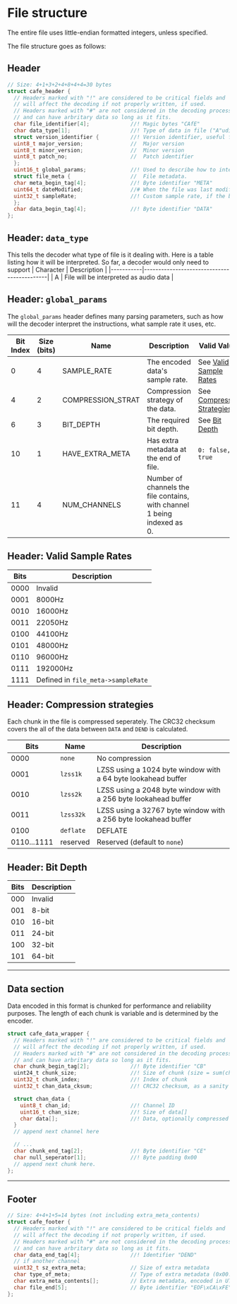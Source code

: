 # File structure

The entire file uses little-endian formatted integers, unless specified.

The file structure goes as follows:

## Header
```c
// Size: 4+1+3+2+4+8+4+4=30 bytes
struct cafe_header {
  // Headers marked with "!" are considered to be critical fields and
  // will affect the decoding if not properly written, if used.
  // Headers marked with "#" are not considered in the decoding process
  // and can have arbritary data so long as it fits.
  char file_identifier[4];             //! Magic bytes "CAfE" 
  char data_type[1];                   //! Type of data in file ("A"udio)
  struct version_identifier {          //! Version identifier, useful for compatibility checking
  uint8_t major_version;               //  Major version
  uint8_t minor_version;               //  Minor version
  uint8_t patch_no;                    //  Patch identifier
  };
  uint16_t global_params;              //! Used to describe how to interpret the file
  struct file_meta {                   //  File metadata.
  char meta_begin_tag[4];              //! Byte identifier "META"
  uint64_t dateModified;               //# When the file was last modified
  uint32_t sampleRate;                 //! Custom sample rate, if the below presets are not applicable.
  };
  char data_begin_tag[4];              //! Byte identifier "DATA"
};
```
## Header: `data_type`
This tells the decoder what type of file is it dealing with. Here is a table listing how it will be interpreted. So far, a decoder would only need to support 
| Character |                 Description                |
|-----------|--------------------------------------------|
|     A     |   File will be interpreted as audio data   |


## Header: `global_params`
The `global_params` header defines many parsing parameters, such as how will the decoder interpret the instructions, what sample rate it uses, etc.

| Bit Index | Size (bits) |     Name     | Description | Valid Values |
|-------|------|--------------|-------------|--------------|
|   0   |  4   |  SAMPLE_RATE | The encoded data's sample rate. | See [Valid Sample Rates](#header-valid-sample-rates) |
|   4   |  2   | COMPRESSION_STRAT | Compression strategy of the data. | See [Compression Strategies](#header-compression-strategies) |
|   6   |  3   |  BIT_DEPTH   | The required bit depth. | See [Bit Depth](#header-bit-depth) |
|   10  |  1   | HAVE_EXTRA_META | Has extra metadata at the end of file. | `0: false, 1: true` |
|   11  |  4   | NUM_CHANNELS | Number of channels the file contains, with channel 1 being indexed as 0. |


## Header: Valid Sample Rates
| Bits | Description |
|------|-------------|
| 0000 | Invalid     |
| 0001 | 8000Hz      |
| 0010 | 16000Hz     |
| 0011 | 22050Hz     |
| 0100 | 44100Hz     |
| 0101 | 48000Hz     |
| 0110 | 96000Hz     |
| 0111 | 192000Hz    |
| 1111 | Defined in `file_meta->sampleRate` |

## Header: Compression strategies
Each chunk in the file is compressed seperately. The CRC32 checksum covers the all of the data between `DATA` and `DEND` is calculated.

| Bits | Name | Description |
|------|------|-------------|
| 0000 | `none` | No compression |
| 0001 | `lzss1k` | LZSS using a 1024 byte window with a 64 byte lookahead buffer |
| 0010 | `lzss2k` | LZSS using a 2048 byte window with a 256 byte lookahead buffer |
| 0011 | `lzss32k` | LZSS using a 32767 byte window with a 256 byte lookahead buffer |
| 0100 | `deflate` | DEFLATE |
| 0110...1111 | reserved | Reserved (default to `none`) |

## Header: Bit Depth
| Bits | Description |
|------|-------------|
| 000  | Invalid     |
| 001  | 8-bit       |
| 010  | 16-bit      |
| 011  | 24-bit      |
| 100  | 32-bit      |
| 101  | 64-bit      |
<hr>

## Data section

Data encoded in this format is chunked for performance and reliability purposes. The length of each chunk is variable and is determined by the encoder.

```c
struct cafe_data_wrapper {
  // Headers marked with "!" are considered to be critical fields and
  // will affect the decoding if not properly written, if used.
  // Headers marked with "#" are not considered in the decoding process
  // and can have arbritary data so long as it fits.
  char chunk_begin_tag[2];             //! Byte identifier "CB"
  uint24_t chunk_size;                 //! Size of chunk (size = sum(chan_size) + 5 + 8)
  uint32_t chunk_index;                //! Index of chunk
  uint32_t chan_data_cksum;            //! CRC32 checksum, as a sanity check. Computed after compression and *ideally* checked before the decoding can start.

  struct chan_data {
    uint8_t chan_id;                   //! Channel ID
    uint16_t chan_size;                //! Size of data[]
    char data[];                       //! Data, optionally compressed
  }
  // append next channel here

  // ...
  char chunk_end_tag[2];               //! Byte identifier "CE"
  char null_seperator[1];              //! Byte padding 0x00
  // append next chunk here.
};

```



<hr>

## Footer
```c
// Size: 4+4+1+5=14 bytes (not including extra_meta_contents)
struct cafe_footer {
  // Headers marked with "!" are considered to be critical fields and
  // will affect the decoding if not properly written, if used.
  // Headers marked with "#" are not considered in the decoding process
  // and can have arbritary data so long as it fits.
  char data_end_tag[4];                //! Identifier "DEND"
  // if another channel
  uint32_t sz_extra_meta;              // Size of extra metadata
  char type_of_meta;                   // Type of extra metadata (0x00: None, 0x01: ID3, 0x02: XMP, 0x03: Other)
  char extra_meta_contents[];          // Extra metadata, encoded in UTF-8
  char file_end[5];                    // Byte identifier "EOF\xCA\xFE"
};
```